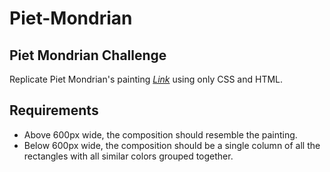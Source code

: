 # Piet-Mondrian

## Piet Mondrian Challenge

Replicate Piet Mondrian's painting *[Link](https://www.artsy.net/artwork/piet-mondrian-no-vi-slash-composition-no-ii)* using only CSS and HTML.

## Requirements
- Above 600px wide, the composition should resemble the painting.
- Below 600px wide, the composition should be a single column of all the rectangles with all similar colors grouped together.

